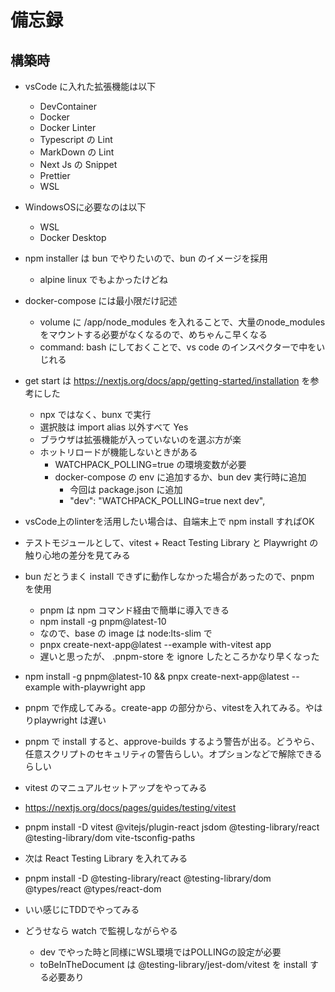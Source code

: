 # 備忘録

## 構築時

- vsCode に入れた拡張機能は以下
  - DevContainer
  - Docker
  - Docker Linter
  - Typescript の Lint
  - MarkDown の Lint
  - Next Js の Snippet
  - Prettier
  - WSL
- WindowsOSに必要なのは以下
  - WSL
  - Docker Desktop
- npm installer は bun でやりたいので、bun のイメージを採用
  - alpine linux でもよかったけどね
- docker-compose には最小限だけ記述
  - volume に /app/node_modules を入れることで、大量のnode_modules をマウントする必要がなくなるので、めちゃんこ早くなる
  - command: bash にしておくことで、vs code のインスペクターで中をいじれる
- get start は <https://nextjs.org/docs/app/getting-started/installation> を参考にした
  - npx ではなく、bunx で実行
  - 選択肢は import alias 以外すべて Yes
  - ブラウザは拡張機能が入っていないのを選ぶ方が楽
  - ホットリロードが機能しないときがある
    - WATCHPACK_POLLING=true の環境変数が必要
    - docker-compose の env に追加するか、bun dev 実行時に追加
      - 今回は package.json に追加
      - "dev": "WATCHPACK_POLLING=true next dev",
- vsCode上のlinterを活用したい場合は、自端末上で npm install すればOK

- テストモジュールとして、vitest + React Testing Library と Playwright の触り心地の差分を見てみる
- bun だとうまく install できずに動作しなかった場合があったので、pnpm を使用
  - pnpm は npm コマンド経由で簡単に導入できる
  - npm install -g pnpm@latest-10
  - なので、base の image は node:lts-slim で
  - pnpx create-next-app@latest --example with-vitest app
  - 遅いと思ったが、 .pnpm-store を ignore したところかなり早くなった
- npm install -g pnpm@latest-10 && pnpx create-next-app@latest --example with-playwright app

- pnpm で作成してみる。create-app の部分から、vitestを入れてみる。やはりplaywright は遅い
- pnpm で install すると、approve-builds するよう警告が出る。どうやら、任意スクリプトのセキュリティの警告らしい。オプションなどで解除できるらしい
- vitest のマニュアルセットアップをやってみる
- <https://nextjs.org/docs/pages/guides/testing/vitest>
- pnpm install -D vitest @vitejs/plugin-react jsdom @testing-library/react @testing-library/dom vite-tsconfig-paths
- 次は React Testing Library を入れてみる
- pnpm install -D @testing-library/react @testing-library/dom @types/react @types/react-dom
- いい感じにTDDでやってみる
- どうせなら watch で監視しながらやる
  - dev でやった時と同様にWSL環境ではPOLLINGの設定が必要
  - toBeInTheDocument は @testing-library/jest-dom/vitest を install する必要あり

